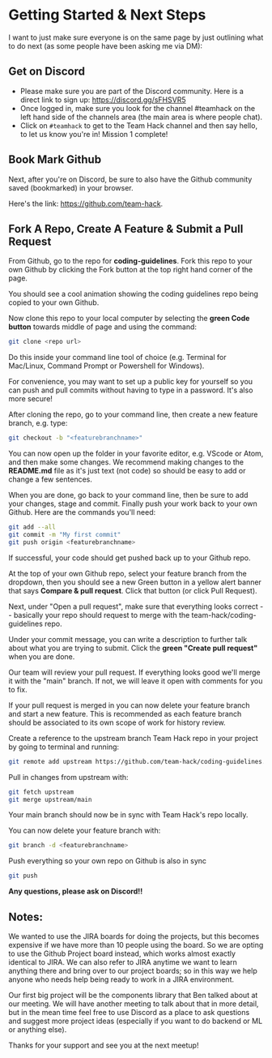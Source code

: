 # Getting Started & Next Steps

I want to just make sure everyone is on the same page by just outlining what to do next (as some people have been asking me via DM):

## Get on Discord 

- Please make sure you are part of the Discord community.  Here is a direct link to sign up: https://discord.gg/sFHSVR5  
- Once logged in, make sure you look for the channel #teamhack on the left hand side of the channels area (the main area is where people chat).
- Click on `#teamhack` to get to the Team Hack channel and then say hello, to let us know you're in!  Mission 1 complete!

## Book Mark Github

Next, after you're on Discord, be sure to also have the Github community saved (bookmarked) in your browser.  

Here's the link: https://github.com/team-hack.  

## Fork A Repo, Create A Feature & Submit a Pull Request

From Github, go to the repo for __coding-guidelines__.   Fork this repo to your own Github by clicking the Fork button at the top right hand corner of the page.
 
You should see a cool animation showing the coding guidelines repo being copied to your own Github.
 
Now clone this repo to your local computer by selecting the __green Code button__ towards middle of page and using the command: 

```sh 
git clone <repo url>
``` 

Do this inside your command line tool of choice (e.g. Terminal for Mac/Linux, Command Prompt or Powershell for Windows).

For convenience, you may want to set up a public key for yourself so you can push and pull commits without having to type in a password.  It's also more secure!

After cloning the repo, go to your command line, then create a new feature branch, e.g. type: 

```sh 
git checkout -b "<featurebranchname>"
```

You can now open up the folder in your favorite editor, e.g. VScode or Atom, and then make some changes.  We recommend making changes to the __README.md__ file as it's just text (not code) so should be easy to add or change a few sentences.

When you are done, go back to your command line, then be sure to add your changes, stage and commit.  Finally push your work back to your own Github.  Here are the commands you'll need:

```sh
git add --all
git commit -m "My first commit"
git push origin <featurebranchname>
```
	
If successful, your code should get pushed back up to your Github repo. 

At the top of your own Github repo, select your feature branch from the dropdown, then you should see a new Green button in a yellow alert banner that says __Compare & pull request__.  Click that button (or click Pull Request).

Next, under "Open a pull request", make sure that everything looks correct -- basically your repo should request to merge with the team-hack/coding-guidelines repo.

Under your commit message, you can write a description to further talk about what you are trying to submit.  Click the __green "Create pull request"__ when you are done.

Our team will review your pull request.  If everything looks good we'll merge it with the "main" branch.  If not, we will leave it open with comments for you to fix.

If your pull request is merged in you can now delete your feature branch and start a new feature.  This is recommended as each feature branch should be associated to its own scope of work for history review.  

Create a reference to the upstream branch Team Hack repo in your project by going to terminal and running:

```sh 
git remote add upstream https://github.com/team-hack/coding-guidelines.git
```

Pull in changes from upstream with: 

```sh
git fetch upstream
git merge upstream/main
```
Your main branch should now be in sync with Team Hack's repo locally.

You can now delete your feature branch with:
```sh
git branch -d <featurebranchname>
```

Push everything so your own repo on Github is also in sync

```sh 
git push
```

__Any questions, please ask on Discord!!__


## Notes:

We wanted to use the JIRA boards for doing the projects, but this becomes expensive if we have more than 10 people using the board.   So we are opting to use the Github Project board instead, which works almost exactly identical to JIRA.  We can also refer to JIRA anytime we want to learn anything there and bring over to our project boards; so in this way we help anyone who needs help being ready to work in a JIRA environment.

Our first big project will be the components library that Ben talked about at our meeting.  We will have another meeting to talk about that in more detail, but in the mean time feel free to use Discord as a place to ask questions and suggest more project ideas (especially if you want to do backend or ML or anything else).

Thanks for your support and see you at the next meetup!